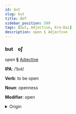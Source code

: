 ```yaml
---
id: but
slug: but
title: BUT
sidebar_position: 599
tags: [but, Adjective, Kra-Dai]
description: open § Adjective
---
```


### but&emsp;<span kind="abugida">ʋ̆ʃ</span>

*open* **§** [Adjective](../../tags/Adjective)

**IPA**: /ˈbʌt/

**Verb**: to be open

**Noun**: openness

**Modifier**: open

<details>
    <summary>Origin</summary>
    Thai เปิด bpə̀ət /pɤːt̚˨˩/<br/>
    <em>Kra-Dai Language Family</em>
</details>